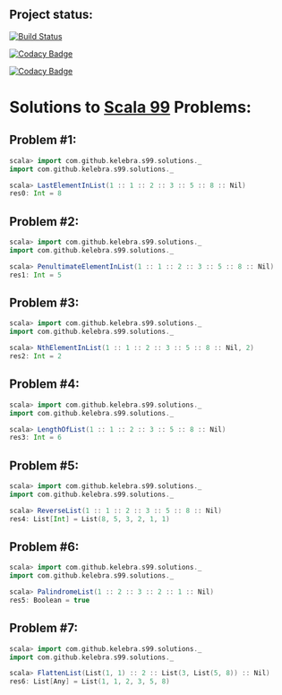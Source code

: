 

## Project status:

[![Build Status](https://travis-ci.org/kelebra/s-99.svg?branch=master)](https://travis-ci.org/kelebra/s-99)

[![Codacy Badge](https://api.codacy.com/project/badge/Grade/1d6879f769b14cb6be581d36fe5f3897)](https://www.codacy.com/app/kelebra20/s-99?utm_source=github.com&amp;utm_medium=referral&amp;utm_content=kelebra/s-99&amp;utm_campaign=Badge_Grade)

[![Codacy Badge](https://api.codacy.com/project/badge/Coverage/1d6879f769b14cb6be581d36fe5f3897)](https://www.codacy.com/app/kelebra20/s-99?utm_source=github.com&utm_medium=referral&utm_content=kelebra/s-99&utm_campaign=Badge_Coverage)



# Solutions to [Scala 99](http://aperiodic.net/phil/scala/s-99/) Problems:



    

## Problem #1:

```scala
scala> import com.github.kelebra.s99.solutions._
import com.github.kelebra.s99.solutions._

scala> LastElementInList(1 :: 1 :: 2 :: 3 :: 5 :: 8 :: Nil)
res0: Int = 8
```

           

## Problem #2:

```scala
scala> import com.github.kelebra.s99.solutions._
import com.github.kelebra.s99.solutions._

scala> PenultimateElementInList(1 :: 1 :: 2 :: 3 :: 5 :: 8 :: Nil)
res1: Int = 5
```

           

## Problem #3:

```scala
scala> import com.github.kelebra.s99.solutions._
import com.github.kelebra.s99.solutions._

scala> NthElementInList(1 :: 1 :: 2 :: 3 :: 5 :: 8 :: Nil, 2)
res2: Int = 2
```

           

## Problem #4:

```scala
scala> import com.github.kelebra.s99.solutions._
import com.github.kelebra.s99.solutions._

scala> LengthOfList(1 :: 1 :: 2 :: 3 :: 5 :: 8 :: Nil)
res3: Int = 6
```

           

## Problem #5:

```scala
scala> import com.github.kelebra.s99.solutions._
import com.github.kelebra.s99.solutions._

scala> ReverseList(1 :: 1 :: 2 :: 3 :: 5 :: 8 :: Nil)
res4: List[Int] = List(8, 5, 3, 2, 1, 1)
```

           

## Problem #6:

```scala
scala> import com.github.kelebra.s99.solutions._
import com.github.kelebra.s99.solutions._

scala> PalindromeList(1 :: 2 :: 3 :: 2 :: 1 :: Nil)
res5: Boolean = true
```

           

## Problem #7:

```scala
scala> import com.github.kelebra.s99.solutions._
import com.github.kelebra.s99.solutions._

scala> FlattenList(List(1, 1) :: 2 :: List(3, List(5, 8)) :: Nil)
res6: List[Any] = List(1, 1, 2, 3, 5, 8)
```

           
